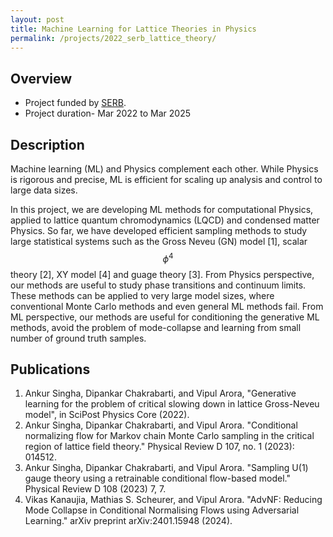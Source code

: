 ```yaml
---
layout: post
title: Machine Learning for Lattice Theories in Physics
permalink: /projects/2022_serb_lattice_theory/
---
```

## Overview

  - Project funded by [SERB]().
  - Project duration- Mar 2022 to Mar 2025

## Description
<!---
<img class="img-cover mb-3" src="/assets/images/projects/2021_sensors_graph_abs.png" width="800" height="340">
<br />
--->
Machine learning (ML) and Physics complement each other. While Physics is rigorous and precise, ML is efficient for scaling up analysis and control to large data sizes.

In this project, we are developing ML methods for computational Physics, applied to lattice quantum chromodynamics (LQCD) and condensed matter Physics. So far, we have developed efficient sampling methods to study large statistical systems such as the Gross Neveu (GN) model [1], scalar $$\phi^4$$ theory [2], XY model [4] and guage theory [3]. From Physics perspective, our methods are useful to study phase transitions and continuum limits. These methods can be applied to very large model sizes, where conventional Monte Carlo methods and even general ML methods fail. From ML perspective, our methods are useful for conditioning the generative ML methods, avoid the problem of mode-collapse and learning from small number of ground truth samples.

## Publications
1. Ankur Singha, Dipankar Chakrabarti, and Vipul Arora, "Generative learning for the problem of critical slowing down in lattice Gross-Neveu model", in SciPost Physics Core (2022).
2. Ankur Singha, Dipankar Chakrabarti, and Vipul Arora. "Conditional normalizing flow for Markov chain Monte Carlo sampling in the critical region of lattice field theory." Physical Review D 107, no. 1 (2023): 014512.
3. Ankur Singha, Dipankar Chakrabarti, and Vipul Arora. "Sampling U(1) gauge theory using a retrainable conditional flow-based model." Physical Review D 108 (2023) 7, 7.
4. Vikas Kanaujia, Mathias S. Scheurer, and Vipul Arora. "AdvNF: Reducing Mode Collapse in Conditional Normalising Flows using Adversarial Learning." arXiv preprint arXiv:2401.15948 (2024).
